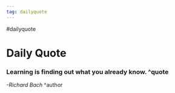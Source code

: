 ```yaml
---
tag: dailyquote
---
```


#dailyquote

# Daily Quote

### Learning is finding out what you already know. ^quote
*-Richard Bach* ^author
